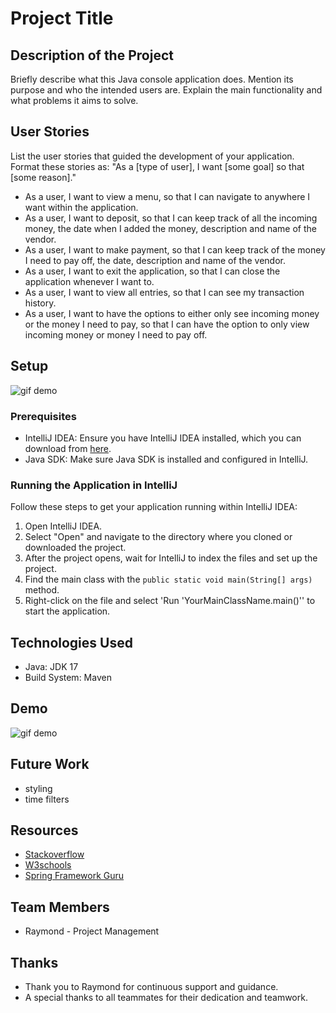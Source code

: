 # Project Title

## Description of the Project

Briefly describe what this Java console application does. Mention its purpose and who the intended users are. Explain the main functionality and what problems it aims to solve.

## User Stories

List the user stories that guided the development of your application. Format these stories as: "As a [type of user], I want [some goal] so that [some reason]."

- As a user, I want to view a menu, so that I can navigate to anywhere I want within the application.
- As a user, I want to deposit, so that I can keep track of all the incoming money, the date when I added
the money, description and name of the vendor.
- As a user, I want to make payment, so that I can keep track of the money I need to pay off, the date,
description and name of the vendor.
- As a user, I want to exit the application, so that I can close the application whenever I want to.
- As a user, I want to view all entries, so that I can see my transaction history.
- As a user, I want to have the options to either only see incoming money or the money I need to pay, so that I can have
the option to only view incoming money or money I need to pay off.

## Setup

![gif demo](https://s7.ezgif.com/tmp/ezgif-7f7197995cf973.gif)

### Prerequisites

- IntelliJ IDEA: Ensure you have IntelliJ IDEA installed, which you can download from [here](https://www.jetbrains.com/idea/download/).
- Java SDK: Make sure Java SDK is installed and configured in IntelliJ.

### Running the Application in IntelliJ

Follow these steps to get your application running within IntelliJ IDEA:

1. Open IntelliJ IDEA.
2. Select "Open" and navigate to the directory where you cloned or downloaded the project.
3. After the project opens, wait for IntelliJ to index the files and set up the project.
4. Find the main class with the `public static void main(String[] args)` method.
5. Right-click on the file and select 'Run 'YourMainClassName.main()'' to start the application.

## Technologies Used

- Java: JDK 17
- Build System: Maven

## Demo

![gif demo](https://s2.ezgif.com/tmp/ezgif-2a78a55dba0c71.gif)

## Future Work

- styling 
- time filters

## Resources

- [Stackoverflow](https://www.examphttps://stackoverflow.com/questions)
- [W3schools](https://www.w3schools.com/)
- [Spring Framework Guru](https://springframework.guru/)


## Team Members

- Raymond - Project Management

## Thanks

- Thank you to Raymond for continuous support and guidance.
- A special thanks to all teammates for their dedication and teamwork.

